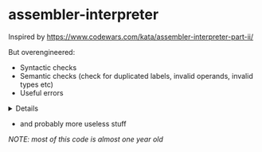 # assembler-interpreter

Inspired by https://www.codewars.com/kata/assembler-interpreter-part-ii/

But overengineered:
 - Syntactic checks
 - Semantic checks (check for duplicated labels, invalid operands, invalid types etc)
 - Useful errors
  <details><summary>Details</summary><p>

  ![](https://imgur.com/dqr1Edj.png)
  ![](https://imgur.com/mDz1Env.png)
  ![](https://imgur.com/w47UnSC.png)

  </p></details>

  - and probably more useless stuff

  _NOTE: most of this code is almost one year old_